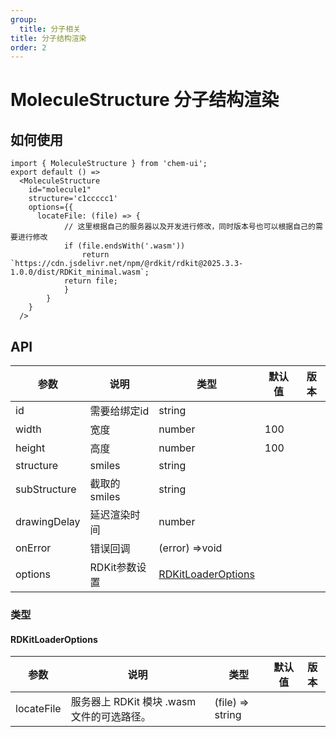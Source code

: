 ```yaml
---
group:
  title: 分子相关
title: 分子结构渲染
order: 2
---
```

# MoleculeStructure 分子结构渲染

## 如何使用

```tsx
import { MoleculeStructure } from 'chem-ui';
export default () => 
  <MoleculeStructure 
    id="molecule1" 
    structure='c1ccccc1'  
    options={{
      locateFile: (file) => {
            // 这里根据自己的服务器以及开发进行修改，同时版本号也可以根据自己的需要进行修改
            if (file.endsWith('.wasm'))
                return `https://cdn.jsdelivr.net/npm/@rdkit/rdkit@2025.3.3-1.0.0/dist/RDKit_minimal.wasm`;
            return file;
            }
        }
    } 
  />
```

## API

| 参数         | 说明          | 类型                      | 默认值 | 版本 |
| ------------ | ------------- |-------------------------| ------ | ---- |
| id           | 需要给绑定id  | string                  |        |      |
| width        | 宽度          | number                  | 100    |      |
| height       | 高度          | number                  | 100    |      |
| structure    | smiles        | string                  |        |      |
| subStructure | 截取的smiles  | string                  |        |      |
| drawingDelay | 延迟渲染时间  | number                  |        |      |
| onError      | 错误回调      | (error) =>void          |        |      |
| options      | RDKit参数设置 | [RDKitLoaderOptions](#rdkitloaderoptions) |        |      |

### 类型 

#### RDKitLoaderOptions

| 参数       | 说明                                       | 类型             | 默认值 | 版本 |
| ---------- | ------------------------------------------ | ---------------- | ------ | ---- |
| locateFile | 服务器上 RDKit 模块 .wasm 文件的可选路径。 | (file) => string |        |      |
